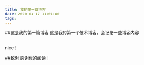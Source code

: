 ```yaml
---
title: 我的第一篇博客
date: 2020-03-17 11:01:00
tags:
---
```

##这是我的第一篇博客
这是我的第一个技术博客，会记录一些博客内容

##
nice！

##致谢
感谢你的阅读！
